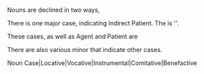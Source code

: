 Nouns are declined in two ways, 

There is one major case, indicating Indirect Patient. The  is ''.

These cases, as well as Agent and Patient are 

There are also various minor  that indicate other cases.

Noun Case|Locative|Vocative|Instrumental|Comitative|Benefactive

